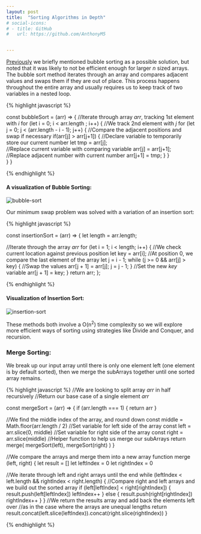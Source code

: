 ```yaml
---
layout: post
title:  "Sorting Algorithms in Depth"
# social-icons: 
# - title: GitHub
#   url: https://github.com/AnthonyM5


---
```


[Previously][1] we briefly mentioned bubble sorting as a possible solution, but noted that it was likely to not be efficient enough for larger *n* sized arrays. The bubble sort method iterates through an array and compares adjacent values and swaps them if they are out of place.  This process happens throughout the entire array and usually requires us to keep track of two variables in a nested loop.

{% highlight javascript %}

const bubbleSort = (arr) => {
    //Iterate through array *arr*, tracking 1st element with *i*
    for (let i = 0; i < arr.length ; i++) { 
    //We track 2nd element with *j*
        for (let j = 0; j < (arr.length - i - 1); j++) { 
      //Compare the adjacent positions and swap if necessary
            if(arr[j] > arr[j+1]) {
      //Declare variable to temporarily store our current number 
              let tmp = arr[j];  
      //Replace current variable with comparing variable
              arr[j] = arr[j+1]; 
      //Replace adjacent number with current number
              arr[j+1] = tmp; 
            }
        }        
    }
}

{% endhighlight %}

#### A visualization of Bubble Sorting:                                                               
![bubble-sort](https://bs-uploads.toptal.io/blackfish-uploads/sorting_algorithms_page/content/illustration/animated_image_file/animated_image/27839/bubble-sort-fa12d2c89cb8fe2e90fbf85a85ee501b.gif)

Our minimum swap problem was solved with a variation of an insertion sort:

{% highlight javascript %}

const insertionSort = (arr) => {
    let length = arr.length;
  
  //Iterate through the array *arr* 
    for (let i = 1; i < length; i++) {
  //We check current location against previous position 
        let key = arr[i];
  //At position 0, we compare the last element of the array 
        let j = i - 1;
        while (j >= 0 && arr[j] > key) {
  //Swap the values 
            arr[j + 1] = arr[j];
            j = j - 1;
        }
  //Set the new *key* variable
        arr[j + 1] = key;
    }
    return arr;
};


{% endhighlight %}

#### Visualization of Insertion Sort:                                        
![insertion-sort](https://bs-uploads.toptal.io/blackfish-uploads/sorting_algorithms_page/content/illustration/animated_image_file/animated_image/27775/insertion-sort-73d4d2a97b420f9cc1d4b2a6f1c7f4c9.gif)


These methods both involve a O(n<sup>2</sup>) time complexity so we will explore more efficient ways of sorting using strategies like Divide and Conquer, and recursion. 

### Merge Sorting:

We break up our input array until there is only one element left (one element is by default sorted), then we merge the subArrays together until one sorted array remains.

{% highlight javascript %}
//We are looking to split array *arr* in half recursively 
//Return our base case of a single element *arr*

const mergeSort = (arr) => {
  if (arr.length === 1) {
    return arr
  }

//We find the middle index of the array, and round down
  const middle = Math.floor(arr.length / 2) 
//Set variable for left side of the array
  const left = arr.slice(0, middle)
//Set variable for right side of the array
  const right = arr.slice(middle) 
//Helper function to help us merge our subArrays
  return merge(
    mergeSort(left),
    mergeSort(right)
  )
}

//We compare the arrays and merge them into a new array
function merge (left, right) {
  let result = []
  let leftIndex = 0
  let rightIndex = 0

//We iterate through left and right arrays until the end
  while (leftIndex < left.length && rightIndex < right.length) {
//Compare right and left arrays and we build out the sorted array
    if (left[leftIndex] < right[rightIndex]) {
      result.push(left[leftIndex])
      leftIndex++
    } else {
      result.push(right[rightIndex])
      rightIndex++
    }
  }
//We return the results array and add back the elements left over
//as in the case where the arrays are unequal lengths 
  return result.concat(left.slice(leftIndex)).concat(right.slice(rightIndex))
}


{% endhighlight %}









[1]: https://anthonym5.github.io/my-awesome-blog/2021/03/13/minimum-swaps.html 
